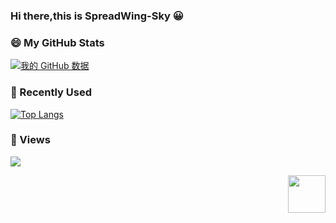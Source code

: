 ### Hi there,this is SpreadWing-Sky 😀 
### 😄 My GitHub Stats
[![我的 GitHub 数据](https://github-readme-stats.vercel.app/api?username=SpreadWings-Sky&show_icons=true&theme=dracula)]()
<!--
**SpreadWings-Sky/SpreadWings-Sky** is a ✨ _special_ ✨ repository because its `README.md` (this file) appears on your GitHub profile.

Here are some ideas to get you started:

- 🔭 I’m currently working on ...
- 🌱 I’m currently learning ...
- 👯 I’m looking to collaborate on ...
- 🤔 I’m looking for help with ...
- 💬 Ask me about ...
- 📫 How to reach me: ...
- 😄 Pronouns: ...
- ⚡ Fun fact: ...
-->
### 💬 Recently Used
[![Top Langs](https://github-readme-stats.vercel.app/api/top-langs/?username=SpreadWings-Sky&hide=scss)](https://github.com/anuraghazra/github-readme-stats)
### 🌱 Views
![](https://count.getloli.com/get/@SpreadWings-Sky?theme=moebooru-h)

<img src="https://view.moezx.cc/images/2021/02/25/7217294a8cb992d37eceeb8f5a01d100.gif" height="60" align="right"/>
